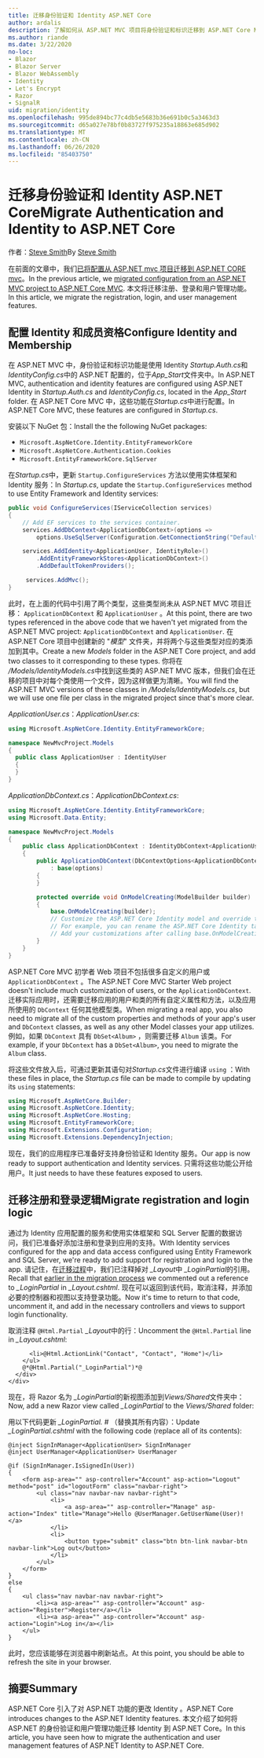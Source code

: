 ```yaml
---
title: 迁移身份验证和 Identity ASP.NET Core
author: ardalis
description: 了解如何从 ASP.NET MVC 项目将身份验证和标识迁移到 ASP.NET Core MVC 项目。
ms.author: riande
ms.date: 3/22/2020
no-loc:
- Blazor
- Blazor Server
- Blazor WebAssembly
- Identity
- Let's Encrypt
- Razor
- SignalR
uid: migration/identity
ms.openlocfilehash: 995de894bc77c4db5e5683b36e691b0c5a3463d3
ms.sourcegitcommit: d65a027e78bf0b83727f975235a18863e685d902
ms.translationtype: MT
ms.contentlocale: zh-CN
ms.lasthandoff: 06/26/2020
ms.locfileid: "85403750"
---
```

# <a name="migrate-authentication-and-identity-to-aspnet-core"></a><span data-ttu-id="0558c-103">迁移身份验证和 Identity ASP.NET Core</span><span class="sxs-lookup"><span data-stu-id="0558c-103">Migrate Authentication and Identity to ASP.NET Core</span></span>

<span data-ttu-id="0558c-104">作者：[Steve Smith](https://ardalis.com/)</span><span class="sxs-lookup"><span data-stu-id="0558c-104">By [Steve Smith](https://ardalis.com/)</span></span>

<span data-ttu-id="0558c-105">在前面的文章中，我们[已将配置从 ASP.NET mvc 项目迁移到 ASP.NET CORE mvc](xref:migration/configuration)。</span><span class="sxs-lookup"><span data-stu-id="0558c-105">In the previous article, we [migrated configuration from an ASP.NET MVC project to ASP.NET Core MVC](xref:migration/configuration).</span></span> <span data-ttu-id="0558c-106">本文将迁移注册、登录和用户管理功能。</span><span class="sxs-lookup"><span data-stu-id="0558c-106">In this article, we migrate the registration, login, and user management features.</span></span>

## <a name="configure-identity-and-membership"></a><span data-ttu-id="0558c-107">配置 Identity 和成员资格</span><span class="sxs-lookup"><span data-stu-id="0558c-107">Configure Identity and Membership</span></span>

<span data-ttu-id="0558c-108">在 ASP.NET MVC 中，身份验证和标识功能是使用 Identity *Startup.Auth.cs*和*IdentityConfig.cs*中的 ASP.NET 配置的，位于*App_Start*文件夹中。</span><span class="sxs-lookup"><span data-stu-id="0558c-108">In ASP.NET MVC, authentication and identity features are configured using ASP.NET Identity in *Startup.Auth.cs* and *IdentityConfig.cs*, located in the *App_Start* folder.</span></span> <span data-ttu-id="0558c-109">在 ASP.NET Core MVC 中，这些功能在*Startup.cs*中进行配置。</span><span class="sxs-lookup"><span data-stu-id="0558c-109">In ASP.NET Core MVC, these features are configured in *Startup.cs*.</span></span>

<span data-ttu-id="0558c-110">安装以下 NuGet 包：</span><span class="sxs-lookup"><span data-stu-id="0558c-110">Install the the following NuGet packages:</span></span>

* `Microsoft.AspNetCore.Identity.EntityFrameworkCore`
* `Microsoft.AspNetCore.Authentication.Cookies`
* `Microsoft.EntityFrameworkCore.SqlServer`

<span data-ttu-id="0558c-111">在*Startup.cs*中，更新 `Startup.ConfigureServices` 方法以使用实体框架和 Identity 服务：</span><span class="sxs-lookup"><span data-stu-id="0558c-111">In *Startup.cs*, update the `Startup.ConfigureServices` method to use Entity Framework and Identity services:</span></span>

```csharp
public void ConfigureServices(IServiceCollection services)
{
    // Add EF services to the services container.
    services.AddDbContext<ApplicationDbContext>(options =>
        options.UseSqlServer(Configuration.GetConnectionString("DefaultConnection")));

    services.AddIdentity<ApplicationUser, IdentityRole>()
        .AddEntityFrameworkStores<ApplicationDbContext>()
        .AddDefaultTokenProviders();

     services.AddMvc();
}
```

<span data-ttu-id="0558c-112">此时，在上面的代码中引用了两个类型，这些类型尚未从 ASP.NET MVC 项目迁移： `ApplicationDbContext` 和 `ApplicationUser` 。</span><span class="sxs-lookup"><span data-stu-id="0558c-112">At this point, there are two types referenced in the above code that we haven't yet migrated from the ASP.NET MVC project: `ApplicationDbContext` and `ApplicationUser`.</span></span> <span data-ttu-id="0558c-113">在 ASP.NET Core 项目中创建新的 "*模型*" 文件夹，并将两个与这些类型对应的类添加到其中。</span><span class="sxs-lookup"><span data-stu-id="0558c-113">Create a new *Models* folder in the ASP.NET Core project, and add two classes to it corresponding to these types.</span></span> <span data-ttu-id="0558c-114">你将在 */Models/IdentityModels.cs*中找到这些类的 ASP.NET MVC 版本，但我们会在迁移的项目中对每个类使用一个文件，因为这样做更为清晰。</span><span class="sxs-lookup"><span data-stu-id="0558c-114">You will find the ASP.NET MVC versions of these classes in */Models/IdentityModels.cs*, but we will use one file per class in the migrated project since that's more clear.</span></span>

<span data-ttu-id="0558c-115">*ApplicationUser.cs*：</span><span class="sxs-lookup"><span data-stu-id="0558c-115">*ApplicationUser.cs*:</span></span>

```csharp
using Microsoft.AspNetCore.Identity.EntityFrameworkCore;

namespace NewMvcProject.Models
{
  public class ApplicationUser : IdentityUser
  {
  }
}
```

<span data-ttu-id="0558c-116">*ApplicationDbContext.cs*：</span><span class="sxs-lookup"><span data-stu-id="0558c-116">*ApplicationDbContext.cs*:</span></span>

```csharp
using Microsoft.AspNetCore.Identity.EntityFrameworkCore;
using Microsoft.Data.Entity;

namespace NewMvcProject.Models
{
    public class ApplicationDbContext : IdentityDbContext<ApplicationUser>
    {
        public ApplicationDbContext(DbContextOptions<ApplicationDbContext> options)
            : base(options)
        {
        }

        protected override void OnModelCreating(ModelBuilder builder)
        {
            base.OnModelCreating(builder);
            // Customize the ASP.NET Core Identity model and override the defaults if needed.
            // For example, you can rename the ASP.NET Core Identity table names and more.
            // Add your customizations after calling base.OnModelCreating(builder);
        }
    }
}
```

<span data-ttu-id="0558c-117">ASP.NET Core MVC 初学者 Web 项目不包括很多自定义的用户或 `ApplicationDbContext` 。</span><span class="sxs-lookup"><span data-stu-id="0558c-117">The ASP.NET Core MVC Starter Web project doesn't include much customization of users, or the `ApplicationDbContext`.</span></span> <span data-ttu-id="0558c-118">迁移实际应用时，还需要迁移应用的用户和类的所有自定义属性和方法，以及应用所使用的 `DbContext` 任何其他模型类。</span><span class="sxs-lookup"><span data-stu-id="0558c-118">When migrating a real app, you also need to migrate all of the custom properties and methods of your app's user and `DbContext` classes, as well as any other Model classes your app utilizes.</span></span> <span data-ttu-id="0558c-119">例如，如果 `DbContext` 具有 `DbSet<Album>` ，则需要迁移 `Album` 该类。</span><span class="sxs-lookup"><span data-stu-id="0558c-119">For example, if your `DbContext` has a `DbSet<Album>`, you need to migrate the `Album` class.</span></span>

<span data-ttu-id="0558c-120">将这些文件放入后，可通过更新其语句对*Startup.cs*文件进行编译 `using` ：</span><span class="sxs-lookup"><span data-stu-id="0558c-120">With these files in place, the *Startup.cs* file can be made to compile by updating its `using` statements:</span></span>

```csharp
using Microsoft.AspNetCore.Builder;
using Microsoft.AspNetCore.Identity;
using Microsoft.AspNetCore.Hosting;
using Microsoft.EntityFrameworkCore;
using Microsoft.Extensions.Configuration;
using Microsoft.Extensions.DependencyInjection;
```

<span data-ttu-id="0558c-121">现在，我们的应用程序已准备好支持身份验证和 Identity 服务。</span><span class="sxs-lookup"><span data-stu-id="0558c-121">Our app is now ready to support authentication and Identity services.</span></span> <span data-ttu-id="0558c-122">只需将这些功能公开给用户。</span><span class="sxs-lookup"><span data-stu-id="0558c-122">It just needs to have these features exposed to users.</span></span>

## <a name="migrate-registration-and-login-logic"></a><span data-ttu-id="0558c-123">迁移注册和登录逻辑</span><span class="sxs-lookup"><span data-stu-id="0558c-123">Migrate registration and login logic</span></span>

<span data-ttu-id="0558c-124">通过为 Identity 应用配置的服务和使用实体框架和 SQL Server 配置的数据访问，我们已准备好添加注册和登录到应用的支持。</span><span class="sxs-lookup"><span data-stu-id="0558c-124">With Identity services configured for the app and data access configured using Entity Framework and SQL Server, we're ready to add support for registration and login to the app.</span></span> <span data-ttu-id="0558c-125">请记住，在[迁移过程](xref:migration/mvc#migrate-the-layout-file)中，我们已注释掉对 *_Layout*中 *_LoginPartial*的引用。</span><span class="sxs-lookup"><span data-stu-id="0558c-125">Recall that [earlier in the migration process](xref:migration/mvc#migrate-the-layout-file) we commented out a reference to *_LoginPartial* in *_Layout.cshtml*.</span></span> <span data-ttu-id="0558c-126">现在可以返回到该代码，取消注释，并添加必要的控制器和视图以支持登录功能。</span><span class="sxs-lookup"><span data-stu-id="0558c-126">Now it's time to return to that code, uncomment it, and add in the necessary controllers and views to support login functionality.</span></span>

<span data-ttu-id="0558c-127">取消注释 `@Html.Partial` *_Layout*中的行：</span><span class="sxs-lookup"><span data-stu-id="0558c-127">Uncomment the `@Html.Partial` line in *_Layout.cshtml*:</span></span>

```cshtml
      <li>@Html.ActionLink("Contact", "Contact", "Home")</li>
    </ul>
    @*@Html.Partial("_LoginPartial")*@
  </div>
</div>
```

<span data-ttu-id="0558c-128">现在，将 Razor 名为 *_LoginPartial*的新视图添加到*Views/Shared*文件夹中：</span><span class="sxs-lookup"><span data-stu-id="0558c-128">Now, add a new Razor view called *_LoginPartial* to the *Views/Shared* folder:</span></span>

<span data-ttu-id="0558c-129">用以下代码更新 *_LoginPartial.* # （替换其所有内容）：</span><span class="sxs-lookup"><span data-stu-id="0558c-129">Update *_LoginPartial.cshtml* with the following code (replace all of its contents):</span></span>

```cshtml
@inject SignInManager<ApplicationUser> SignInManager
@inject UserManager<ApplicationUser> UserManager

@if (SignInManager.IsSignedIn(User))
{
    <form asp-area="" asp-controller="Account" asp-action="Logout" method="post" id="logoutForm" class="navbar-right">
        <ul class="nav navbar-nav navbar-right">
            <li>
                <a asp-area="" asp-controller="Manage" asp-action="Index" title="Manage">Hello @UserManager.GetUserName(User)!</a>
            </li>
            <li>
                <button type="submit" class="btn btn-link navbar-btn navbar-link">Log out</button>
            </li>
        </ul>
    </form>
}
else
{
    <ul class="nav navbar-nav navbar-right">
        <li><a asp-area="" asp-controller="Account" asp-action="Register">Register</a></li>
        <li><a asp-area="" asp-controller="Account" asp-action="Login">Log in</a></li>
    </ul>
}
```

<span data-ttu-id="0558c-130">此时，您应该能够在浏览器中刷新站点。</span><span class="sxs-lookup"><span data-stu-id="0558c-130">At this point, you should be able to refresh the site in your browser.</span></span>

## <a name="summary"></a><span data-ttu-id="0558c-131">摘要</span><span class="sxs-lookup"><span data-stu-id="0558c-131">Summary</span></span>

<span data-ttu-id="0558c-132">ASP.NET Core 引入了对 ASP.NET 功能的更改 Identity 。</span><span class="sxs-lookup"><span data-stu-id="0558c-132">ASP.NET Core introduces changes to the ASP.NET Identity features.</span></span> <span data-ttu-id="0558c-133">本文介绍了如何将 ASP.NET 的身份验证和用户管理功能迁移 Identity 到 ASP.NET Core。</span><span class="sxs-lookup"><span data-stu-id="0558c-133">In this article, you have seen how to migrate the authentication and user management features of ASP.NET Identity to ASP.NET Core.</span></span>
